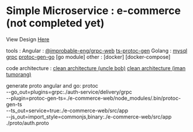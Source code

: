 # Simple Microservice : e-commerce (not completed yet)
View Design [Here](./design/README.md)

tools :
Angular :
[@improbable-eng/grpc-web](https://www.npmjs.com/package/@improbable-eng/grpc-web)
[ts-protoc-gen](https://www.npmjs.com/package/ts-protoc-gen)
Golang :
[mysql](https://github.com/go-sql-driver/mysql)
[grpc](https://google.golang.org/grpc)
[protoc-gen-go](https://github.com/golang/protobuf/protoc-gen-go)
[go module]
other :
[docker]
[docker-compose]

code architecture :
[clean architecture (uncle bob)](https://blog.cleancoder.com/uncle-bob/2012/08/13/the-clean-architecture.html)
[clean architecture (iman tumorang)](https://medium.com/hackernoon/golang-clean-archithecture-efd6d7c43047)

generate proto angular and go:
protoc \
    --go_out=plugins=grpc:./auth-service/delivery/grpc \
    --plugin=protoc-gen-ts=./e-commerce-web/node_modules/.bin/protoc-gen-ts \
    --ts_out=service=true:./e-commerce-web/src/app \
    --js_out=import_style=commonjs,binary:./e-commerce-web/src/app \
    ./proto/auth.proto